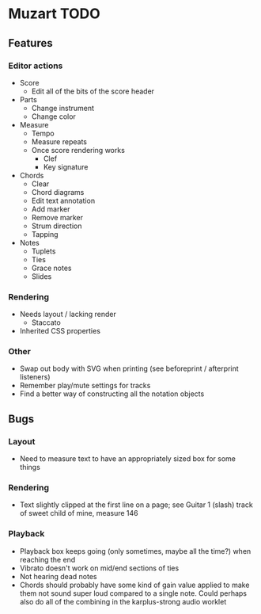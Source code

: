 <!-- markdownlint-disable-file MD024 -->

# Muzart TODO

## Features

### Editor actions

- Score
  - Edit all of the bits of the score header
- Parts
  - Change instrument
  - Change color
- Measure
  - Tempo
  - Measure repeats
  - Once score rendering works
    - Clef
    - Key signature
- Chords
  - Clear
  - Chord diagrams
  - Edit text annotation
  - Add marker
  - Remove marker
  - Strum direction
  - Tapping
- Notes
  - Tuplets
  - Ties
  - Grace notes
  - Slides

### Rendering

- Needs layout / lacking render
  - Staccato
- Inherited CSS properties

### Other

- Swap out body with SVG when printing (see beforeprint / afterprint listeners)
- Remember play/mute settings for tracks
- Find a better way of constructing all the notation objects

## Bugs

### Layout

- Need to measure text to have an appropriately sized box for some things

### Rendering

- Text slightly clipped at the first line on a page; see Guitar 1 (slash) track of sweet child of mine, measure 146

### Playback

- Playback box keeps going (only sometimes, maybe all the time?) when reaching the end
- Vibrato doesn't work on mid/end sections of ties
- Not hearing dead notes
- Chords should probably have some kind of gain value applied to make them not sound super loud compared to a single
  note. Could perhaps also do all of the combining in the karplus-strong audio worklet
